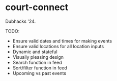 # court-connect
Dubhacks '24.

TODO:
- Ensure valid dates and times for making events
- Ensure valid locations for all location inputs
- Dynamic and stateful
- Visually pleasing design
- Search function in feed
- Sort/filter function in feed
- Upcoming vs past events
